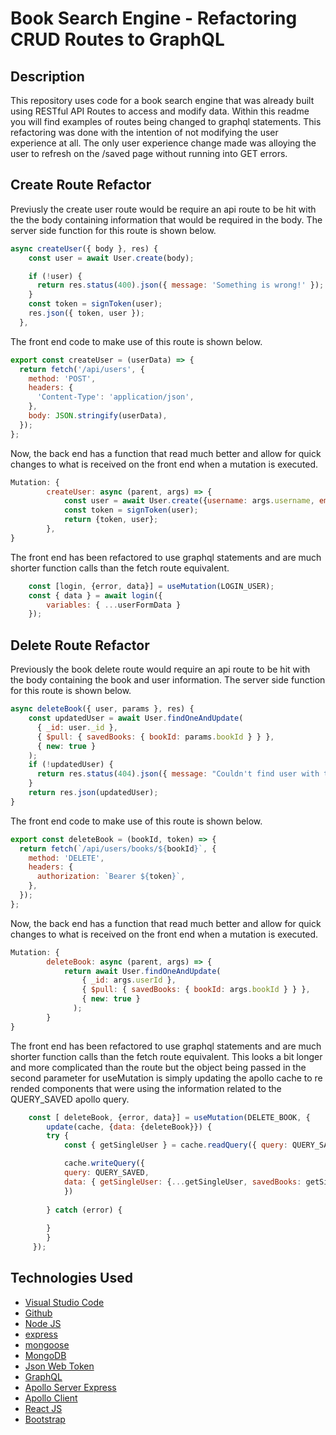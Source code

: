 # Book Search Engine - Refactoring CRUD Routes to GraphQL

## Description

This repository uses code for a book search engine that was already built using RESTful API Routes to access and modify data. Within this readme you will find examples of routes being changed to graphql statements. This refactoring was done with the intention of not modifying the user experience at all. The only user experience change made was alloying the user to refresh on the /saved page without running into GET errors.

## Create Route Refactor

Previusly the create user route would be require an api route to be hit with the the body containing information that would be required in the body. The server side function for this route is shown below.
```js
async createUser({ body }, res) {
    const user = await User.create(body);

    if (!user) {
      return res.status(400).json({ message: 'Something is wrong!' });
    }
    const token = signToken(user);
    res.json({ token, user });
  },
```
The front end code to make use of this route is shown below.
```js
export const createUser = (userData) => {
  return fetch('/api/users', {
    method: 'POST',
    headers: {
      'Content-Type': 'application/json',
    },
    body: JSON.stringify(userData),
  });
};
```
Now, the back end has a function that read much better and allow for quick changes to what is received on the front end when a mutation is executed.

```js
Mutation: {
        createUser: async (parent, args) => {
            const user = await User.create({username: args.username, email: args.email, password: args.password});
            const token = signToken(user);
            return {token, user};
        },
}
```

The front end has been refactored to use graphql statements and are much shorter function calls than the fetch route equivalent. 

```js
    const [login, {error, data}] = useMutation(LOGIN_USER);
    const { data } = await login({
        variables: { ...userFormData }
    });
```

## Delete Route Refactor

Previously the book delete route would require an api route to be hit with the body containing the book and user information. The server side function for this route is shown below.
```js
async deleteBook({ user, params }, res) {
    const updatedUser = await User.findOneAndUpdate(
      { _id: user._id },
      { $pull: { savedBooks: { bookId: params.bookId } } },
      { new: true }
    );
    if (!updatedUser) {
      return res.status(404).json({ message: "Couldn't find user with this id!" });
    }
    return res.json(updatedUser);
}
```
The front end code to make use of this route is shown below.
```js
export const deleteBook = (bookId, token) => {
  return fetch(`/api/users/books/${bookId}`, {
    method: 'DELETE',
    headers: {
      authorization: `Bearer ${token}`,
    },
  });
};

```
Now, the back end has a function that read much better and allow for quick changes to what is received on the front end when a mutation is executed.

```js
Mutation: {
        deleteBook: async (parent, args) => {
            return await User.findOneAndUpdate(
                { _id: args.userId },
                { $pull: { savedBooks: { bookId: args.bookId } } },
                { new: true }
              );
        }
}
```

The front end has been refactored to use graphql statements and are much shorter function calls than the fetch route equivalent. This looks a bit longer and more complicated than the route but the object being passed in the second parameter for useMutation is simply updating the apollo cache to re rended components that were using the information related to the QUERY_SAVED apollo query.

```js
    const [ deleteBook, {error, data}] = useMutation(DELETE_BOOK, {
        update(cache, {data: {deleteBook}}) {
        try {
            const { getSingleUser } = cache.readQuery({ query: QUERY_SAVED });

            cache.writeQuery({
            query: QUERY_SAVED,
            data: { getSingleUser: {...getSingleUser, savedBooks: getSingleUser.savedBooks.filter((book) => book.bookId != deletedBookId)}}
            })
            
        } catch (error) {
            
        }
        }
     });
```

## Technologies Used

- [Visual Studio Code](https://code.visualstudio.com/)
- [Github](https://github.com/)
- [Node JS](https://nodejs.org/dist/latest-v16.x/docs/api/)
- [express](https://www.npmjs.com/package/express)
- [mongoose](https://www.npmjs.com/package/mongoose)
- [MongoDB](https://www.mongodb.com/)
- [Json Web Token](https://jwt.io/)
- [GraphQL](https://www.npmjs.com/package/graphql)
- [Apollo Server Express](https://www.npmjs.com/package/apollo-server-express)
- [Apollo Client](https://www.npmjs.com/package/@apollo/client)
- [React JS](https://reactjs.org/)
- [Bootstrap](https://www.npmjs.com/package/bootstrap)